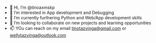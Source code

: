 - 👋 Hi, I’m @tinoaxmskp
- 👀 I’m interested in App development and Debugging 
- 🌱 I’m currently furthering Python and Web/App development skills
- 💞️ I’m looking to collaborate on new projects and learning opportunities
- 📫 YOu can reach on my email tinotazvinga@gmail.com or wellytazvinga@outlook.com

<!---
tinoaxmskp/tinoaxmskp is a ✨ special ✨ repository because its `README.md` (this file) appears on your GitHub profile.
You can click the Preview link to take a look at your changes.
--->

